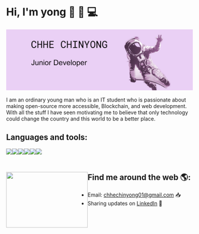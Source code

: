 # Hi, I'm yong 👋 🧑 💻

<img src="https://github.com/Chhe-chinyong/Chhe-chinyong/blob/master/github_cover.png?raw=true" alt="banner says hello world">

I am an ordinary young man who is an IT student who is passionate about making open-source more accessible, Blockchain, and web development. With all the stuff I have seen motivating me to believe that only technology could change the country and this world to be a better place.

## Languages and tools: </br>
  <img align="left" src="https://img.icons8.com/color/48/000000/html-5.png"/>
  <img align= "left" src="https://img.icons8.com/color/48/000000/css3.png"/>
  <img align= "left" src="https://img.icons8.com/color/48/000000/javascript.png"/>
  <img align= "left" src="https://img.icons8.com/color/48/000000/c-programming.png"/>
  <img align= "left" src="https://img.icons8.com/color/48/000000/nodejs.png"/>
  <img align= "left" src="https://img.icons8.com/fluent/48/000000/visual-studio-code-2019.png"/>
  </br>
  </br>
  


## Find me around the web 🌎: <a href="https://github.com/Chhe-chinyong"><img align="left" width="220" height="150" src="https://netbramha.com/wp-content/uploads/2016/12/front-end-developers-openings-1.gif"></a>
- Email: chhechinyong01@gmail.com 📥
- Sharing updates on <a href="https://www.linkedin.com/in/chinyong-chhe-a8178b197/">LinkedIn</a> 💼
